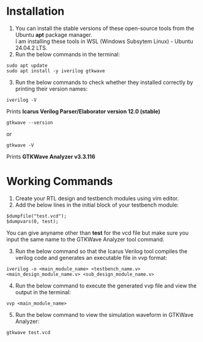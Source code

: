 # Installation
1. You can install the stable versions of these open-source tools from the Ubuntu **apt** package manager.  
I am installing these tools in WSL (Windows Subsytem Linux) - Ubuntu 24.04.2 LTS.
2. Run the below commands in the terminal:
```
sudo apt update
sudo apt install -y iverilog gtkwave
```
3. Run the below commands to check whether they installed correctly by printing their version names:
```
iverilog -V
```
Prints **Icarus Verilog Parser/Elaborator version 12.0 (stable)**
```
gtkwave --version
```
or
```
gtkwave -V
```
Prints **GTKWave Analyzer v3.3.116**
# Working Commands
1. Create your RTL design and testbench modules using vim editor.
2. Add the below lines in the initial block of your testbench module:
```
$dumpfile("test.vcd");
$dumpvars(0, test);
```
You can give anyname other than **test** for the vcd file but make sure you input the same name to the GTKWave Analyzer tool command.

3. Run the below command so that the Icarus Verilog tool compiles the verilog code and generates an executable file in vvp format:
```
iverilog -o <main_module_name> <testbench_name.v> <main_design_module_name.v> <sub_design_module_name.v>
```
4. Run the below command to execute the generated vvp file and view the output in the terminal:
```
vvp <main_module_name>
```
5. Run the below command to view the simulation waveform in GTKWave Analyzer:
```
gtkwave test.vcd
```
